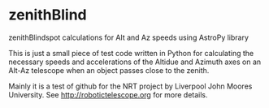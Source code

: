 # zenithBlind
zenithBlindspot calculations for Alt and Az speeds using AstroPy library

This is just a small piece of test code written in Python for calculating the necessary speeds and accelerations of the Altidue and Azimuth axes on an Alt-Az telescope when an object passes close to the zenith.

Mainly it is a test of github for the NRT project by Liverpool John Moores University. See http://robotictelescope.org for more details.

